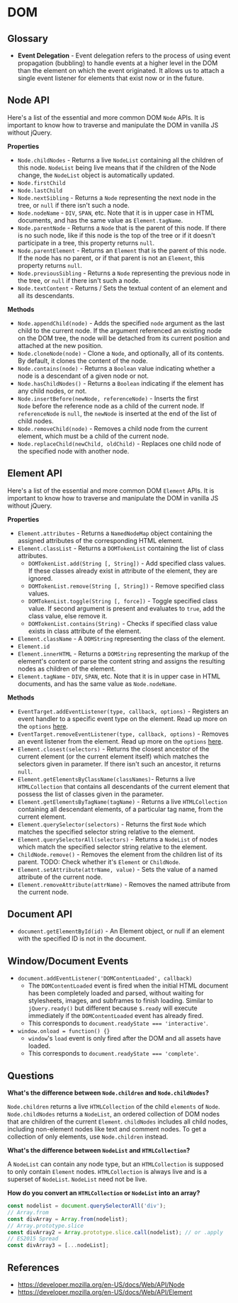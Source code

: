 DOM
==

## Glossary

- **Event Delegation** - Event delegation refers to the process of using event propagation (bubbling) to handle events at a higher level in the DOM than the element on which the event originated. It allows us to attach a single event listener for elements that exist now or in the future.

## Node API

Here's a list of the essential and more common DOM `Node` APIs. It is important to know how to traverse and manipulate the DOM in vanilla JS without jQuery.

**Properties**

- `Node.childNodes` - Returns a live `NodeList` containing all the children of this node. `NodeList` being live means that if the children of the Node change, the `NodeList` object is automatically updated.
- `Node.firstChild`
- `Node.lastChild`
- `Node.nextSibling` - Returns a `Node` representing the next node in the tree, or `null` if there isn't such a node.
- `Node.nodeName` - `DIV`, `SPAN`, etc. Note that it is in upper case in HTML documents, and has the same value as `Element.tagName`.
- `Node.parentNode` - Returns a `Node` that is the parent of this node. If there is no such node, like if this node is the top of the tree or if it doesn't participate in a tree, this property returns `null`.
- `Node.parentElement` - Returns an `Element` that is the parent of this node. If the node has no parent, or if that parent is not an `Element`, this property returns `null`.
- `Node.previousSibling` - Returns a `Node` representing the previous node in the tree, or `null` if there isn't such a node.
- `Node.textContent` - Returns / Sets the textual content of an element and all its descendants.

**Methods**

- `Node.appendChild(node)` - Adds the specified `node` argument as the last child to the current node. If the argument referenced an existing node on the DOM tree, the node will be detached from its current position and attached at the new position.
- `Node.cloneNode(node)` - Clone a `Node`, and optionally, all of its contents. By default, it clones the content of the node.
- `Node.contains(node)` - Returns a `Boolean` value indicating whether a node is a descendant of a given node or not.
- `Node.hasChildNodes()` - Returns a `Boolean` indicating if the element has any child nodes, or not.
- `Node.insertBefore(newNode, referenceNode)` - Inserts the first `Node` before the reference node as a child of the current node. If `referenceNode` is `null`, the `newNode` is inserted at the end of the list of child nodes.
- `Node.removeChild(node)` - Removes a child node from the current element, which must be a child of the current node.
- `Node.replaceChild(newChild, oldChild)` - Replaces one child node of the specified node with another node.

## Element API

Here's a list of the essential and more common DOM `Element` APIs. It is important to know how to traverse and manipulate the DOM in vanilla JS without jQuery.

**Properties**

- `Element.attributes` - Returns a `NamedNodeMap` object containing the assigned attributes of the corresponding HTML element.
- `Element.classList` - Returns a `DOMTokenList` containing the list of class attributes.
  - `DOMTokenList.add(String [, String])` - Add specified class values. If these classes already exist in attribute of the element, they are ignored.
  - `DOMTokenList.remove(String [, String])` - Remove specified class values.
  - `DOMTokenList.toggle(String [, force])` - Toggle specified class value. If second argument is present and evaluates to `true`, add the class value, else remove it.
  - `DOMTokenList.contains(String)` - Checks if specified class value exists in class attribute of the element.
- `Element.className` - A `DOMString` representing the class of the element.
- `Element.id`
- `Element.innerHTML` - Returns a `DOMString` representing the markup of the element's content or parse the content string and assigns the resulting nodes as children of the element.
- `Element.tagName` - `DIV`, `SPAN`, etc. Note that it is in upper case in HTML documents, and has the same value as `Node.nodeName`.

**Methods**

- `EventTarget.addEventListener(type, callback, options)` - Registers an event handler to a specific event type on the element. Read up more on the `options` [here](https://developer.mozilla.org/en-US/docs/Web/API/EventTarget/addEventListener).
- `EventTarget.removeEventListener(type, callback, options)` - Removes an event listener from the element. Read up more on the `options` [here](https://developer.mozilla.org/en-US/docs/Web/API/EventTarget/removeEventListener).
- `Element.closest(selectors)` - Returns the closest ancestor of the current element (or the current element itself) which matches the selectors given in parameter. If there isn't such an ancestor, it returns `null`.
- `Element.getElementsByClassName(classNames)`- Returns a live `HTMLCollection` that contains all descendants of the current element that possess the list of classes given in the parameter.
- `Element.getElementsByTagName(tagName)` - Returns a live `HTMLCollection` containing all descendant elements, of a particular tag name, from the current element.
- `Element.querySelector(selectors)` - Returns the first `Node` which matches the specified selector string relative to the element.
- `Element.querySelectorAll(selectors)` - Returns a `NodeList` of nodes which match the specified selector string relative to the element.
- `ChildNode.remove()` - Removes the element from the children list of its parent. TODO: Check whether it's `Element` or `ChildNode`.
- `Element.setAttribute(attrName, value)` - Sets the value of a named attribute of the current node.
- `Element.removeAttribute(attrName)` - Removes the named attribute from the current node.

## Document API

- `document.getElementById(id)` - An Element object, or null if an element with the specified ID is not in the document.

## Window/Document Events

- `document.addEventListener('DOMContentLoaded', callback)`
  - The `DOMContentLoaded` event is fired when the initial HTML document has been completely loaded and parsed, without waiting for stylesheets, images, and subframes to finish loading. Similar to `jQuery.ready()` but different because `$.ready` will execute immediately if the `DOMContentLoaded` event has already fired.
  - This corresponds to `document.readyState === 'interactive'`.
- `window.onload = function() {}`
  - `window`'s `load` event is only fired after the DOM and all assets have loaded.
  - This corresponds to `document.readyState === 'complete'`.

## Questions

**What's the difference between `Node.children` and `Node.childNodes`?**

`Node.children` returns a live `HTMLCollection` of the child `elements` of `Node`. `Node.childNodes` returns a `NodeList`, an ordered collection of DOM nodes that are children of the current `Element`. `childNodes` includes all child nodes, including non-element nodes like text and comment nodes. To get a collection of only elements, use `Node.children` instead.

**What's the difference between `NodeList` and `HTMLCollection`?**

A `NodeList` can contain any node type, but an `HTMLCollection` is supposed to only contain `Element` nodes. `HTMLCollection` is always live and is a superset of `NodeList`. `NodeList` need not be live.

**How do you convert an `HTMLCollection` or `NodeList` into an array?**

```js
const nodelist = document.querySelectorAll('div');
// Array.from
const divArray = Array.from(nodelist);
// Array.prototype.slice
const divArray2 = Array.prototype.slice.call(nodelist); // or .apply
// ES2015 Spread
const divArray3 = [...nodeList];
```

## References

- https://developer.mozilla.org/en-US/docs/Web/API/Node
- https://developer.mozilla.org/en-US/docs/Web/API/Element

